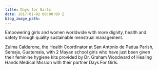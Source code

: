 ```yaml
---
title: Days for Girls
date: 2017-01-02 00:00:00 Z
blog_image_path: 
---
```


Empowering girls and women worldwide with more dignity, health and safety through quality sustainable menstrual management.​

Zulma Calderone, the Health Coordinator at San Antonio de Padua Parish, Semaje, Guatemala, with 2 Mayan school girls who have just been given their feminine hygiene kits provided by Dr. Graham Woodward of Healing Hands Medical Mission with their partner Days For Girls.